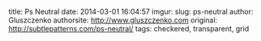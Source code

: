 title: Ps Neutral
date: 2014-03-01 16:04:57
imgur: 
slug: ps-neutral
author: Gluszczenko
authorsite: http://www.gluszczenko.com
original: http://subtlepatterns.com/ps-neutral/
tags: checkered, transparent, grid
